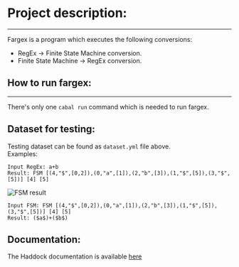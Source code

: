 # Project description:
---
Fargex is a program which executes the following conversions:
* RegEx -> Finite State Machine conversion.
* Finite State Machine -> RegEx conversion.
## How to run fargex:
---
There's only one `cabal run` command which is needed to run fargex.

## Dataset for testing:
Testing dataset can be found as `dataset.yml` file above.<br/>
Examples: 
```
Input RegEx: a+b 
Result: FSM [(4,"$",[0,2]),(0,"a",[1]),(2,"b",[3]),(1,"$",[5]),(3,"$",[5])] [4] [5]
```
![FSM result](http://www.ms.mff.cuni.cz/~bujkov/neproc/fargex/fsm.png)
```
Input FSM: FSM [(4,"$",[0,2]),(0,"a",[1]),(2,"b",[3]),(1,"$",[5]),(3,"$",[5])] [4] [5]
Result: ($a$)+($b$)
```

## Documentation: 
The Haddock documentation is available [here] 

[here]: <http://www.ms.mff.cuni.cz/~bujkov/neproc/fargex/documentation/>
